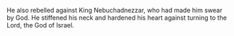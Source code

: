 He also rebelled against King Nebuchadnezzar, who had made him swear by God. He stiffened his neck and hardened his heart against turning to the Lord, the God of Israel.
